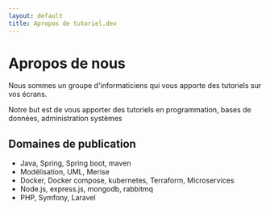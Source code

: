 ```yaml
---
layout: default
title: Apropos de tutoriel.dev
---
```


<div class="post">
	<h1 class="pageTitle">Apropos de nous</h1>
	<!--img src="{{ '/assets/img/tutoriel_background.jpg' }}" alt="Logo de tutoriel.dev"-->
	<p class="intro">Nous sommes un groupe d'informaticiens qui vous apporte des tutoriels sur vos écrans.</p>
	<p>Notre but est de vous apporter des tutoriels en programmation, bases de données, administration systèmes</p>
	<h2>Domaines de publication</h2>
	<ul>
		<li>Java, Spring, Spring boot, maven</li>
  		<li>Modélisation, UML, Merise</li>
  		<li>Docker, Docker compose, kubernetes, Terraform, Microservices</li>
  		<li>Node.js, express.js, mongodb, rabbitmq</li>
  		<li>PHP, Symfony, Laravel</li>
  	</ul>
</div>
